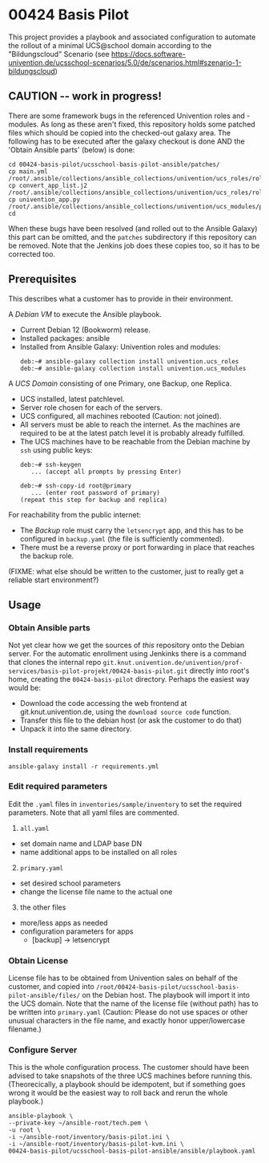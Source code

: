 # 00424 Basis Pilot

This project provides a playbook and associated configuration to automate the rollout of a minimal
UCS@school domain according to the "Bildungscloud" Scenario 
(see https://docs.software-univention.de/ucsschool-scenarios/5.0/de/scenarios.html#szenario-1-bildungscloud)

## CAUTION -- work in progress!

There are some framework bugs in the referenced Univention roles and -modules. As long as these aren't fixed,
this repository holds some patched files which should be copied into the checked-out galaxy area. The following
has to be executed after the galaxy checkout is done AND the 'Obtain Ansible parts' (below) is done:
```
cd 00424-basis-pilot/ucsschool-basis-pilot-ansible/patches/
cp main.yml /root/.ansible/collections/ansible_collections/univention/ucs_roles/roles/get_installed_apps/tasks/
cp convert_app_list.j2 /root/.ansible/collections/ansible_collections/univention/ucs_roles/roles/get_installed_apps/templates/
cp univention_app.py /root/.ansible/collections/ansible_collections/univention/ucs_modules/plugins/modules/
cd
```
When these bugs have been resolved (and rolled out to the Ansible Galaxy) this part can be omitted, and the `patches` subdirectory
if this repository can be removed. Note that the Jenkins job does these copies too, so it has to be corrected too.

## Prerequisites

This describes what a customer has to provide in their environment.

A *Debian VM* to execute the Ansible playbook.

* Current Debian 12 (Bookworm) release.
* Installed packages: ansible
* Installed from Ansible Galaxy: Univention roles and modules:
  ```
  deb:~# ansible-galaxy collection install univention.ucs_roles
  deb:~# ansible-galaxy collection install univention.ucs_modules
  ```

A *UCS Domain* consisting of one Primary, one Backup, one Replica.

* UCS installed, latest patchlevel.
* Server role chosen for each of the servers.
* UCS configured, all machines rebooted (Caution: not joined).
* All servers must be able to reach the internet. As the machines are required to be at the
  latest patch level it is probably already fulfilled.
* The UCS machines have to be reachable from the Debian machine by `ssh` using public keys:
  ```
  deb:~# ssh-keygen
     ... (accept all prompts by pressing Enter)

  deb:~# ssh-copy-id root@primary
     ... (enter root password of primary)
  (repeat this step for backup and replica)
  ```

For reachability from the public internet:

* The *Backup* role must carry the `letsencrypt` app, and this has to be configured in
  `backup.yaml` (the file is sufficiently commented).
* There must be a reverse proxy or port forwarding in place that reaches the backup role.

(FIXME: what else should be written to the customer, just to really get a reliable start environment?)

## Usage

### Obtain Ansible parts

Not yet clear how we get the sources of *this* repository onto the Debian server. For the automatic
enrollment using Jenkinks there is a command that clones the internal repo
`git.knut.univention.de/univention/prof-services/basis-pilot-projekt/00424-basis-pilot.git` directly
into root's home, creating the `00424-basis-pilot` directory. Perhaps the easiest way would be:

* Download the code accessing the web frontend at git.knut.univention.de, using the `download source code`
  function.
* Transfer this file to the debian host (or ask the customer to do that)
* Unpack it into the same directory.

### Install requirements

`ansible-galaxy install -r requirements.yml`

### Edit required parameters

Edit the `.yaml` files in `inventories/sample/inventory` to set the required parameters.
Note that all yaml files are commented.

1. `all.yaml`

* set domain name and LDAP base DN
* name additional apps to be installed on all roles

2. `primary.yaml`

* set desired school parameters
* change the license file name to the actual one

3. the other files

* more/less apps as needed
* configuration parameters for apps
  * [backup] -> letsencrypt

### Obtain License

License file has to be obtained from Univention sales on behalf of the customer, and copied into
`/root/00424-basis-pilot/ucsschool-basis-pilot-ansible/files/`
on the Debian host. The playbook will import it into the UCS domain. Note that the name of the
license file (without path) has to be written into `primary.yaml` (Caution: Please do not use
spaces or other unusual characters in the file name, and exactly honor upper/lowercase filename.)

### Configure Server

This is the whole configuration process. The customer should have been advised to take snapshots
of the three UCS machines before running this. (Theorecically, a playbook should be idempotent,
but if something goes wrong it would be the easiest way to roll back and rerun the whole playbook.)

```
ansible-playbook \
--private-key ~/ansible-root/tech.pem \
-u root \
-i ~/ansible-root/inventory/basis-pilot.ini \
-i ~/ansible-root/inventory/basis-pilot-kvm.ini \
00424-basis-pilot/ucsschool-basis-pilot-ansible/ansible/playbook.yaml
```
